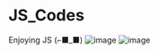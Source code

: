 # JS_Codes
Enjoying JS (⌐■_■)
![image](https://github.com/user-attachments/assets/fc58e1e5-f35f-4411-9d2b-608b7fbfe7d0)
![image](https://github.com/user-attachments/assets/d721f0f9-3a16-46cb-8c77-afdeadd261a4)
